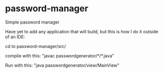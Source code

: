 password-manager
================

Simple password manager

Have yet to add any application that will build, but this is how I do it outside of an IDE:

cd to password-manager/src/

complie with this: "javac passwordgenerator/\*/\*.java"

Run with this: "java passwordgenerator/view/MainView"
